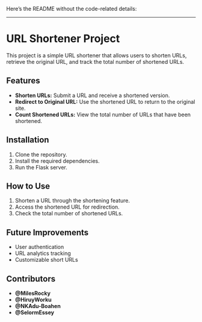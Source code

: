 Here’s the README without the code-related details:

---

# URL Shortener Project

This project is a simple URL shortener that allows users to shorten URLs, retrieve the original URL, and track the total number of shortened URLs.

## Features
- **Shorten URLs:** Submit a URL and receive a shortened version.
- **Redirect to Original URL:** Use the shortened URL to return to the original site.
- **Count Shortened URLs:** View the total number of URLs that have been shortened.

## Installation
1. Clone the repository.
2. Install the required dependencies.
3. Run the Flask server.

## How to Use
1. Shorten a URL through the shortening feature.
2. Access the shortened URL for redirection.
3. Check the total number of shortened URLs.

## Future Improvements
- User authentication
- URL analytics tracking
- Customizable short URLs

## Contributors

- **@MilesRocky**
- **@HiruyWorku**
- **@NKAdu-Boahen**
- **@SelormEssey**